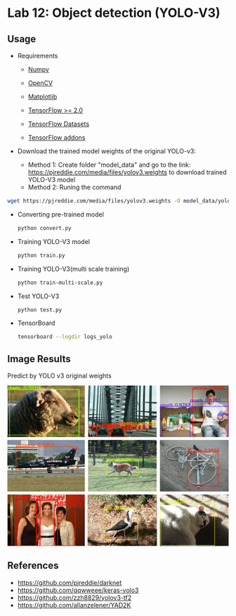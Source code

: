 # Lab 12: Object detection (YOLO-V3)

## Usage
- Requirements
    - [Numpy](http://www.numpy.org/)
    
    - [OpenCV](https://opencv.org/)
    
    - [Matplotlib](https://matplotlib.org/)
    
    - [TensorFlow >= 2.0](https://www.tensorflow.org/versions/r2.0/api_docs/python/tf)
    
    - [TensorFlow Datasets](https://www.tensorflow.org/datasets/)
    
    - [TensorFlow addons](https://github.com/tensorflow/addons)
    
-  Download the trained model weights of the original YOLO-v3:
    - Method 1: Create folder "model_data" and go to the link: https://pjreddie.com/media/files/yolov3.weights to download trained YOLO-V3 model
    - Method 2: Runing the command
```bash
wget https://pjreddie.com/media/files/yolov3.weights -O model_data/yolov3.weights
```

- Converting pre-trained model
    ```bash
    python convert.py
    ```

- Training YOLO-V3 model
    ```bash
    python train.py
    ```

- Training YOLO-V3(multi scale training)
    ```bash
    python train-multi-scale.py
    ```

- Test YOLO-V3
    ```bash
    python test.py
    ```

- TensorBoard
    ```bash
    tensorboard --logdir logs_yolo
    ```

## Image Results

Predict by YOLO v3 original weights

![100 Iteratives](https://raw.githubusercontent.com/KUASWoodyLIN/TF2-Yolo3/master/output_images/output_results.png)
## References

- https://github.com/pjreddie/darknet
- https://github.com/qqwweee/keras-yolo3
- https://github.com/zzh8829/yolov3-tf2
- https://github.com/allanzelener/YAD2K
